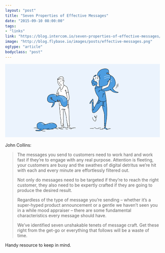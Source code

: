 ```yaml
---
layout: "post"
title: "Seven Properties of Effective Messages"
date: "2015-09-10 08:00:00"
tags: 
- "links"
link: "https://blog.intercom.io/seven-properties-of-effective-messages/"
image: "http://blog.flybase.io/images/posts/effective-messages.png"
ogtype: "article"
bodyclass: "post"
---
```


<a href="https://blog.intercom.io/seven-properties-of-effective-messages/">
<div><div class="image splash">
	<img src="/images/posts/effective-messages.png" />
</div></div>
</a>

John Collins:

> The messages you send to customers need to work hard and work fast if they’re to engage with any real purpose. Attention is fleeting, your customers are busy and the swathes of digital detritus we’re hit with each and every minute are effortlessly filtered out.
> 
> Not only do messages need to be targeted if they’re to reach the right customer, they also need to be expertly crafted if they are going to produce the desired result.
> 
> Regardless of the type of message you’re sending – whether it’s a super-hyped product announcement or a gentle we haven’t seen you in a while mood appraiser – there are some fundamental characteristics every message should have.
> 
> We’ve identified seven unshakable tenets of message craft. Get these right from the get-go or everything that follows will be a waste of time.

Handy resource to keep in mind.